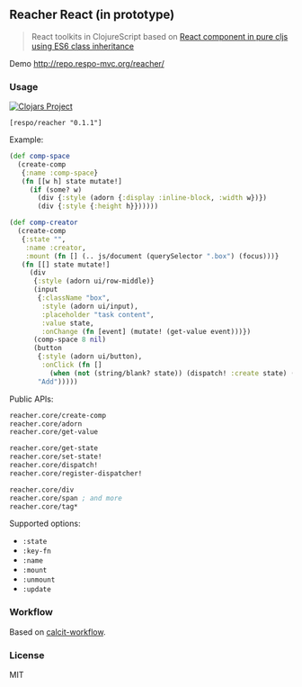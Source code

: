 
Reacher React (in prototype)
----

> React toolkits in ClojureScript based on [React component in pure cljs using ES6 class inheritance](https://gist.github.com/pesterhazy/39c84224972890665b6bec3addafdf5a)

Demo http://repo.respo-mvc.org/reacher/

### Usage

[![Clojars Project](https://img.shields.io/clojars/v/respo/reacher.svg)](https://clojars.org/respo/reacher)

```edn
[respo/reacher "0.1.1"]
```

Example:

```clojure
(def comp-space
  (create-comp
   {:name :comp-space}
   (fn [[w h] state mutate!]
     (if (some? w)
       (div {:style (adorn {:display :inline-block, :width w})})
       (div {:style {:height h}})))))

(def comp-creator
  (create-comp
   {:state "",
    :name :creator,
    :mount (fn [] (.. js/document (querySelector ".box") (focus)))}
   (fn [[] state mutate!]
     (div
      {:style (adorn ui/row-middle)}
      (input
       {:className "box",
        :style (adorn ui/input),
        :placeholder "task content",
        :value state,
        :onChange (fn [event] (mutate! (get-value event)))})
      (comp-space 8 nil)
      (button
       {:style (adorn ui/button),
        :onClick (fn []
          (when (not (string/blank? state)) (dispatch! :create state) (mutate! "")))}
       "Add")))))
```

Public APIs:

```clojure
reacher.core/create-comp
reacher.core/adorn
reacher.core/get-value

reacher.core/get-state
reacher.core/set-state!
reacher.core/dispatch!
reacher.core/register-dispatcher!

reacher.core/div
reacher.core/span ; and more
reacher.core/tag*
```

Supported options:

* `:state`
* `:key-fn`
* `:name`
* `:mount`
* `:unmount`
* `:update`

### Workflow

Based on [calcit-workflow](https://github.com/mvc-works/calcit-workflow).

### License

MIT
